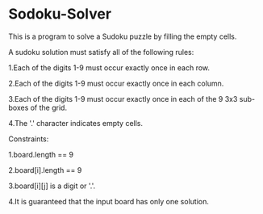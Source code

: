 # Sodoku-Solver

This is a program to solve a Sudoku puzzle by filling the empty cells.

A sudoku solution must satisfy all of the following rules:

1.Each of the digits 1-9 must occur exactly once in each row.


2.Each of the digits 1-9 must occur exactly once in each column.


3.Each of the digits 1-9 must occur exactly once in each of the 9 3x3 sub-boxes of the grid.


4.The '.' character indicates empty cells.



Constraints:

1.board.length == 9


2.board[i].length == 9



3.board[i][j] is a digit or '.'.


4.It is guaranteed that the input board has only one solution.
